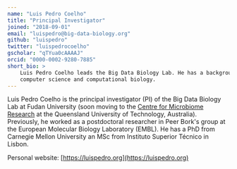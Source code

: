 ```yaml
---
name: "Luis Pedro Coelho"
title: "Principal Investigator"
joined: "2018-09-01"
email: "luispedro@big-data-biology.org"
github: "luispedro"
twitter: "luispedrocoelho"
gscholar: "qTYua0cAAAAJ"
orcid: "0000-0002-9280-7885"
short_bio: >
    Luis Pedro Coelho leads the Big Data Biology Lab. He has a background in both
    computer science and computational biology.
---
```


Luis Pedro Coelho is the principal investigator (PI) of the Big Data Biology Lab at Fudan University (soon moving to the [Centre for Microbiome Research](https://research.qut.edu.au/cmr/) at the Queensland University of Technology, Australia). Previously, he worked as a postdoctoral researcher in Peer Bork's group at the European Molecular Biology Laboratory (EMBL). He has a PhD from Carnegie Mellon University an MSc from Instituto Superior Técnico in Lisbon.

Personal website: [https://luispedro.org](https://luispedro.org)
